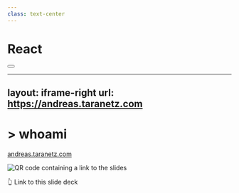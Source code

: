 ```yaml
---
class: text-center
---
```


# React <logos-react animate-spin animate-duration-5000/>

<div class="abs-br m-6 text-2xl">
  <button @click="$slidev.nav.next" title="Next slide" class="slidev-icon-btn">
    <carbon:arrow-right />
  </button>
</div>

---
layout: iframe-right
url: https://andreas.taranetz.com
---

# > whoami

[andreas.taranetz.com](https://andreas.taranetz.com)

![QR code containing a link to the slides](/qr-code.png)

<p text-center>👆 Link to this slide deck</p>
